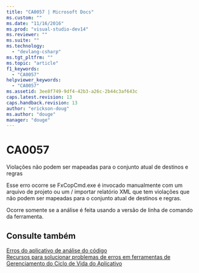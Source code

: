 ```yaml
---
title: "CA0057 | Microsoft Docs"
ms.custom: ""
ms.date: "11/16/2016"
ms.prod: "visual-studio-dev14"
ms.reviewer: ""
ms.suite: ""
ms.technology: 
  - "devlang-csharp"
ms.tgt_pltfrm: ""
ms.topic: "article"
f1_keywords: 
  - "CA0057"
helpviewer_keywords: 
  - "CA0057"
ms.assetid: 3ee8f749-9df4-42b3-a26c-2b44c3af643c
caps.latest.revision: 13
caps.handback.revision: 13
author: "erickson-doug"
ms.author: "douge"
manager: "douge"
---
```

# CA0057
Violações não podem ser mapeadas para o conjunto atual de destinos e regras  
  
 Esse erro ocorre se FxCopCmd.exe é invocado manualmente com um arquivo de projeto ou um \/ importar relatório XML que tem violações que não podem ser mapeadas para o conjunto atual de destinos e regras.  
  
 Ocorre somente se a análise é feita usando a versão de linha de comando da ferramenta.  
  
## Consulte também  
 [Erros do aplicativo de análise do código](../code-quality/code-analysis-application-errors.md)   
 [Recursos para solucionar problemas de erros em ferramentas de Gerenciamento do Ciclo de Vida do Aplicativo](../Topic/Resources%20for%20Troubleshooting%20Errors%20in%20Application%20Lifecycle%20Management%20Tools.md)